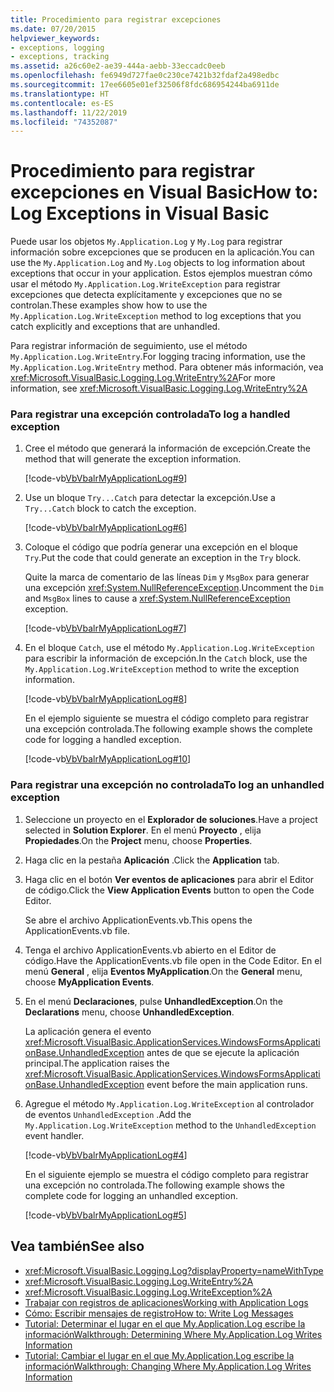 ```yaml
---
title: Procedimiento para registrar excepciones
ms.date: 07/20/2015
helpviewer_keywords:
- exceptions, logging
- exceptions, tracking
ms.assetid: a26c60e2-ae39-444a-aebb-33eccadc0eeb
ms.openlocfilehash: fe6949d727fae0c230ce7421b32fdaf2a498edbc
ms.sourcegitcommit: 17ee6605e01ef32506f8fdc686954244ba6911de
ms.translationtype: HT
ms.contentlocale: es-ES
ms.lasthandoff: 11/22/2019
ms.locfileid: "74352087"
---
```

# <a name="how-to-log-exceptions-in-visual-basic"></a><span data-ttu-id="c20b2-102">Procedimiento para registrar excepciones en Visual Basic</span><span class="sxs-lookup"><span data-stu-id="c20b2-102">How to: Log Exceptions in Visual Basic</span></span>

<span data-ttu-id="c20b2-103">Puede usar los objetos `My.Application.Log` y `My.Log` para registrar información sobre excepciones que se producen en la aplicación.</span><span class="sxs-lookup"><span data-stu-id="c20b2-103">You can use the `My.Application.Log` and `My.Log` objects to log information about exceptions that occur in your application.</span></span> <span data-ttu-id="c20b2-104">Estos ejemplos muestran cómo usar el método `My.Application.Log.WriteException` para registrar excepciones que detecta explícitamente y excepciones que no se controlan.</span><span class="sxs-lookup"><span data-stu-id="c20b2-104">These examples show how to use the `My.Application.Log.WriteException` method to log exceptions that you catch explicitly and exceptions that are unhandled.</span></span>  
  
 <span data-ttu-id="c20b2-105">Para registrar información de seguimiento, use el método `My.Application.Log.WriteEntry`.</span><span class="sxs-lookup"><span data-stu-id="c20b2-105">For logging tracing information, use the `My.Application.Log.WriteEntry` method.</span></span> <span data-ttu-id="c20b2-106">Para obtener más información, vea <xref:Microsoft.VisualBasic.Logging.Log.WriteEntry%2A></span><span class="sxs-lookup"><span data-stu-id="c20b2-106">For more information, see <xref:Microsoft.VisualBasic.Logging.Log.WriteEntry%2A></span></span>  
  
### <a name="to-log-a-handled-exception"></a><span data-ttu-id="c20b2-107">Para registrar una excepción controlada</span><span class="sxs-lookup"><span data-stu-id="c20b2-107">To log a handled exception</span></span>  
  
1. <span data-ttu-id="c20b2-108">Cree el método que generará la información de excepción.</span><span class="sxs-lookup"><span data-stu-id="c20b2-108">Create the method that will generate the exception information.</span></span>  
  
     [!code-vb[VbVbalrMyApplicationLog#9](~/samples/snippets/visualbasic/VS_Snippets_VBCSharp/VbVbalrMyApplicationLog/VB/Form1.vb#9)]  
  
2. <span data-ttu-id="c20b2-109">Use un bloque `Try...Catch` para detectar la excepción.</span><span class="sxs-lookup"><span data-stu-id="c20b2-109">Use a `Try...Catch` block to catch the exception.</span></span>  
  
     [!code-vb[VbVbalrMyApplicationLog#6](~/samples/snippets/visualbasic/VS_Snippets_VBCSharp/VbVbalrMyApplicationLog/VB/Form1.vb#6)]  
  
3. <span data-ttu-id="c20b2-110">Coloque el código que podría generar una excepción en el bloque `Try`.</span><span class="sxs-lookup"><span data-stu-id="c20b2-110">Put the code that could generate an exception in the `Try` block.</span></span>  
  
     <span data-ttu-id="c20b2-111">Quite la marca de comentario de las líneas `Dim` y `MsgBox` para generar una excepción <xref:System.NullReferenceException>.</span><span class="sxs-lookup"><span data-stu-id="c20b2-111">Uncomment the `Dim` and `MsgBox` lines to cause a <xref:System.NullReferenceException> exception.</span></span>  
  
     [!code-vb[VbVbalrMyApplicationLog#7](~/samples/snippets/visualbasic/VS_Snippets_VBCSharp/VbVbalrMyApplicationLog/VB/Form1.vb#7)]  
  
4. <span data-ttu-id="c20b2-112">En el bloque `Catch`, use el método `My.Application.Log.WriteException` para escribir la información de excepción.</span><span class="sxs-lookup"><span data-stu-id="c20b2-112">In the `Catch` block, use the `My.Application.Log.WriteException` method to write the exception information.</span></span>  
  
     [!code-vb[VbVbalrMyApplicationLog#8](~/samples/snippets/visualbasic/VS_Snippets_VBCSharp/VbVbalrMyApplicationLog/VB/Form1.vb#8)]  
  
     <span data-ttu-id="c20b2-113">En el ejemplo siguiente se muestra el código completo para registrar una excepción controlada.</span><span class="sxs-lookup"><span data-stu-id="c20b2-113">The following example shows the complete code for logging a handled exception.</span></span>  
  
     [!code-vb[VbVbalrMyApplicationLog#10](~/samples/snippets/visualbasic/VS_Snippets_VBCSharp/VbVbalrMyApplicationLog/VB/Form1.vb#10)]  
  
### <a name="to-log-an-unhandled-exception"></a><span data-ttu-id="c20b2-114">Para registrar una excepción no controlada</span><span class="sxs-lookup"><span data-stu-id="c20b2-114">To log an unhandled exception</span></span>  
  
1. <span data-ttu-id="c20b2-115">Seleccione un proyecto en el **Explorador de soluciones**.</span><span class="sxs-lookup"><span data-stu-id="c20b2-115">Have a project selected in **Solution Explorer**.</span></span> <span data-ttu-id="c20b2-116">En el menú **Proyecto** , elija **Propiedades**.</span><span class="sxs-lookup"><span data-stu-id="c20b2-116">On the **Project** menu, choose **Properties**.</span></span>  
  
2. <span data-ttu-id="c20b2-117">Haga clic en la pestaña **Aplicación** .</span><span class="sxs-lookup"><span data-stu-id="c20b2-117">Click the **Application** tab.</span></span>  
  
3. <span data-ttu-id="c20b2-118">Haga clic en el botón **Ver eventos de aplicaciones** para abrir el Editor de código.</span><span class="sxs-lookup"><span data-stu-id="c20b2-118">Click the **View Application Events** button to open the Code Editor.</span></span>  
  
     <span data-ttu-id="c20b2-119">Se abre el archivo ApplicationEvents.vb.</span><span class="sxs-lookup"><span data-stu-id="c20b2-119">This opens the ApplicationEvents.vb file.</span></span>  
  
4. <span data-ttu-id="c20b2-120">Tenga el archivo ApplicationEvents.vb abierto en el Editor de código.</span><span class="sxs-lookup"><span data-stu-id="c20b2-120">Have the ApplicationEvents.vb file open in the Code Editor.</span></span> <span data-ttu-id="c20b2-121">En el menú **General** , elija **Eventos MyApplication**.</span><span class="sxs-lookup"><span data-stu-id="c20b2-121">On the **General** menu, choose **MyApplication Events**.</span></span>  
  
5. <span data-ttu-id="c20b2-122">En el menú **Declaraciones**, pulse **UnhandledException**.</span><span class="sxs-lookup"><span data-stu-id="c20b2-122">On the **Declarations** menu, choose **UnhandledException**.</span></span>  
  
     <span data-ttu-id="c20b2-123">La aplicación genera el evento <xref:Microsoft.VisualBasic.ApplicationServices.WindowsFormsApplicationBase.UnhandledException> antes de que se ejecute la aplicación principal.</span><span class="sxs-lookup"><span data-stu-id="c20b2-123">The application raises the <xref:Microsoft.VisualBasic.ApplicationServices.WindowsFormsApplicationBase.UnhandledException> event before the main application runs.</span></span>  
  
6. <span data-ttu-id="c20b2-124">Agregue el método `My.Application.Log.WriteException` al controlador de eventos `UnhandledException` .</span><span class="sxs-lookup"><span data-stu-id="c20b2-124">Add the `My.Application.Log.WriteException` method to the `UnhandledException` event handler.</span></span>  
  
     [!code-vb[VbVbalrMyApplicationLog#4](~/samples/snippets/visualbasic/VS_Snippets_VBCSharp/VbVbalrMyApplicationLog/VB/MyEventsFake.vb#4)]  
  
     <span data-ttu-id="c20b2-125">En el siguiente ejemplo se muestra el código completo para registrar una excepción no controlada.</span><span class="sxs-lookup"><span data-stu-id="c20b2-125">The following example shows the complete code for logging an unhandled exception.</span></span>  
  
     [!code-vb[VbVbalrMyApplicationLog#5](~/samples/snippets/visualbasic/VS_Snippets_VBCSharp/VbVbalrMyApplicationLog/VB/MyEventsFake.vb#5)]  
  
## <a name="see-also"></a><span data-ttu-id="c20b2-126">Vea también</span><span class="sxs-lookup"><span data-stu-id="c20b2-126">See also</span></span>

- <xref:Microsoft.VisualBasic.Logging.Log?displayProperty=nameWithType>
- <xref:Microsoft.VisualBasic.Logging.Log.WriteEntry%2A>
- <xref:Microsoft.VisualBasic.Logging.Log.WriteException%2A>
- [<span data-ttu-id="c20b2-127">Trabajar con registros de aplicaciones</span><span class="sxs-lookup"><span data-stu-id="c20b2-127">Working with Application Logs</span></span>](../../../../visual-basic/developing-apps/programming/log-info/working-with-application-logs.md)
- [<span data-ttu-id="c20b2-128">Cómo: Escribir mensajes de registro</span><span class="sxs-lookup"><span data-stu-id="c20b2-128">How to: Write Log Messages</span></span>](../../../../visual-basic/developing-apps/programming/log-info/how-to-write-log-messages.md)
- [<span data-ttu-id="c20b2-129">Tutorial: Determinar el lugar en el que My.Application.Log escribe la información</span><span class="sxs-lookup"><span data-stu-id="c20b2-129">Walkthrough: Determining Where My.Application.Log Writes Information</span></span>](../../../../visual-basic/developing-apps/programming/log-info/walkthrough-determining-where-my-application-log-writes-information.md)
- [<span data-ttu-id="c20b2-130">Tutorial: Cambiar el lugar en el que My.Application.Log escribe la información</span><span class="sxs-lookup"><span data-stu-id="c20b2-130">Walkthrough: Changing Where My.Application.Log Writes Information</span></span>](../../../../visual-basic/developing-apps/programming/log-info/walkthrough-changing-where-my-application-log-writes-information.md)
